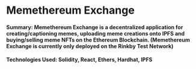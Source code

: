 # Memethereum Exchange

#### Summary: Memethereum Exchange is a decentralized application for creating/captioning memes, uploading meme creations onto IPFS and buying/selling meme NFTs on the Ethereum Blockchain. (Memethereum Exchange is currently only deployed on the Rinkby Test Network)

#### Technologies Used: Solidity, React, Ethers, Hardhat, IPFS

